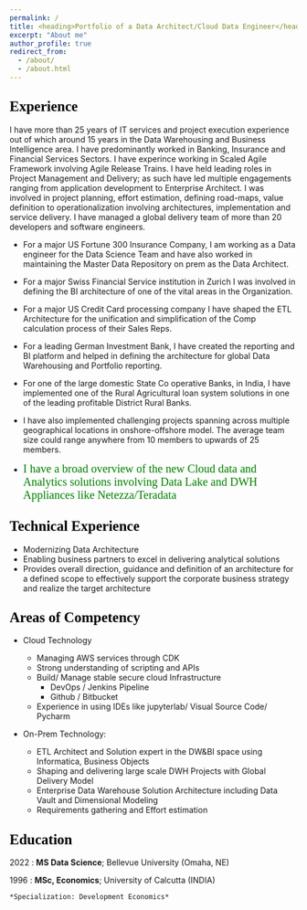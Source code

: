 ```yaml
---
permalink: /
title: <heading>Portfolio of a Data Architect/Cloud Data Engineer</heading>
excerpt: "About me"
author_profile: true
redirect_from: 
  - /about/
  - /about.html
---
```

<style>
heading { color: blue; text-align: center; font-family: verdana; font-size: 27px }
sub-heading { color: black; text-align: left; font-family: verdana; font-size: 25px }
text1 { color: green; text-align: left; font-family: verdana; font-size: 20px }
</style>

<sub-heading> Experience </sub-heading>
----------
I have more than 25 years of IT services and project execution experience out of which around 15 years in the Data Warehousing and Business Intelligence area. I have predominantly worked in Banking, Insurance and Financial Services Sectors. I have experince working in Scaled Agile Framework involving Agile Release Trains.
I have held leading roles in Project Management and Delivery; as such have led multiple engagements ranging from application development to Enterprise Architect. I was involved in project planning, effort estimation, defining road-maps, value definition to operationalization involving architectures, implementation and service delivery. I have managed a global delivery team of more than 20 developers and software engineers.

- For a major US Fortune 300 Insurance Company, I am working as a Data engineer for the Data Science Team and have also worked in maintaining the Master Data Repository on prem as the Data Architect.

- For a major Swiss Financial Service institution in Zurich I was involved in defining the BI architecture of one of the vital areas in the Organization.

- For a major US Credit Card processing company  I have shaped the ETL Architecture for the unification and simplification of the Comp calculation process of their Sales Reps.

- For a leading German Investment Bank, I have created the reporting and BI platform and helped in defining the architecture for global Data Warehousing and Portfolio reporting.

- For one of the large domestic State Co operative Banks, in India, I have implemented one of the Rural Agricultural loan system solutions in one of the leading profitable District Rural Banks. 

- I have also implemented challenging projects spanning across multiple geographical locations in onshore-offshore model. The average team size could range anywhere from 10 members to upwards of 25 members.

- <text1>I have a broad overview of the new Cloud data and Analytics solutions involving Data Lake and DWH Appliances like Netezza/Teradata</text1>


<sub-heading>Technical Experience</sub-heading>
--------------------
* Modernizing Data Architecture
* Enabling business partners to excel in delivering analytical solutions
* Provides overall direction, guidance and definition of an architecture for a defined scope to effectively support the corporate business strategy and realize the target architecture

<sub-heading>Areas of Competency</sub-heading>
----------------------------------------

* Cloud Technology
    * Managing AWS services through CDK 
    * Strong understanding of scripting and APIs
    * Build/ Manage stable secure cloud Infrastructure 
        * DevOps / Jenkins Pipeline
        * Github / Bitbucket
    * Experience in using IDEs like jupyterlab/ Visual Source Code/ Pycharm
    
* On-Prem Technology:

     * ETL Architect and Solution expert in the DW&BI space using Informatica, Business Objects
     * Shaping and delivering large scale DWH Projects with Global Delivery Model
     * Enterprise Data Warehouse Solution Architecture including Data Vault and Dimensional Modeling
     * Requirements gathering and Effort estimation 

<sub-heading>Education</sub-heading>
---------

2022
:   **MS Data Science**; Bellevue University (Omaha, NE)

1996
:   **MSc, Economics**; University of Calcutta (INDIA)

    *Specialization: Development Economics*
